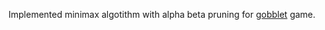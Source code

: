 Implemented minimax algotithm with alpha beta pruning for [gobblet](https://en.wikipedia.org/wiki/Gobblet) game.

